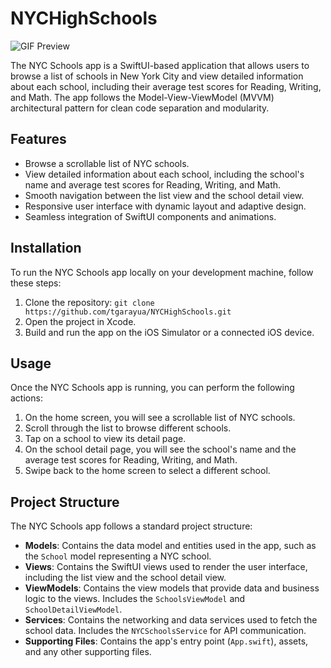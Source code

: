 # NYCHighSchools

![GIF Preview](https://media.giphy.com/media/v1.Y2lkPTc5MGI3NjExNHNnMHg5aHNkb2FoZ3I5cDMwanVmcWE1eml1dXBnODkxeDh6Z3lncCZlcD12MV9pbnRlcm5hbF9naWZfYnlfaWQmY3Q9Zw/qljxRaKlgnOEbIcR2e/giphy.gif)


The NYC Schools app is a SwiftUI-based application that allows users to browse a list of schools in New York City and view detailed information about each school, including their average test scores for Reading, Writing, and Math. The app follows the Model-View-ViewModel (MVVM) architectural pattern for clean code separation and modularity.

## Features

- Browse a scrollable list of NYC schools.
- View detailed information about each school, including the school's name and average test scores for Reading, Writing, and Math.
- Smooth navigation between the list view and the school detail view.
- Responsive user interface with dynamic layout and adaptive design.
- Seamless integration of SwiftUI components and animations.

## Installation

To run the NYC Schools app locally on your development machine, follow these steps:

1. Clone the repository: `git clone https://github.com/tgarayua/NYCHighSchools.git`
2. Open the project in Xcode.
3. Build and run the app on the iOS Simulator or a connected iOS device.

## Usage

Once the NYC Schools app is running, you can perform the following actions:

1. On the home screen, you will see a scrollable list of NYC schools.
2. Scroll through the list to browse different schools.
3. Tap on a school to view its detail page.
4. On the school detail page, you will see the school's name and the average test scores for Reading, Writing, and Math.
5. Swipe back to the home screen to select a different school.

## Project Structure

The NYC Schools app follows a standard project structure:

- **Models**: Contains the data model and entities used in the app, such as the `School` model representing a NYC school.
- **Views**: Contains the SwiftUI views used to render the user interface, including the list view and the school detail view.
- **ViewModels**: Contains the view models that provide data and business logic to the views. Includes the `SchoolsViewModel` and `SchoolDetailViewModel`.
- **Services**: Contains the networking and data services used to fetch the school data. Includes the `NYCSchoolsService` for API communication.
- **Supporting Files**: Contains the app's entry point (`App.swift`), assets, and any other supporting files.
